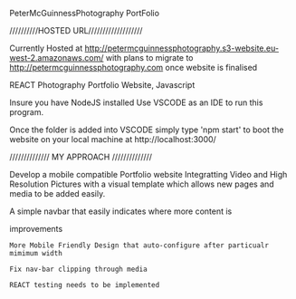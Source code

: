 PeterMcGuinnessPhotography PortFolio



//////////HOSTED URL///////////////////

Currently Hosted at http://petermcguinnessphotography.s3-website.eu-west-2.amazonaws.com/
with plans to migrate to http://petermcguinnessphotography.com once website is finalised



REACT Photography Portfolio Website, Javascript

Insure you have NodeJS installed
Use VSCODE as an IDE to run this program.

Once the folder is added into VSCODE simply type 'npm start' to boot the website on your local machine at http://localhost:3000/

////////////// MY APPROACH //////////////

Develop a mobile compatible Portfolio website Integratting Video and High Resolution Pictures with a visual template which allows new pages and media 
to be added easily.

A simple navbar that easily indicates where more content is 

 improvements

    More Mobile Friendly Design that auto-configure after particualr mimimum width
    
    Fix nav-bar clipping through media

    REACT testing needs to be implemented
